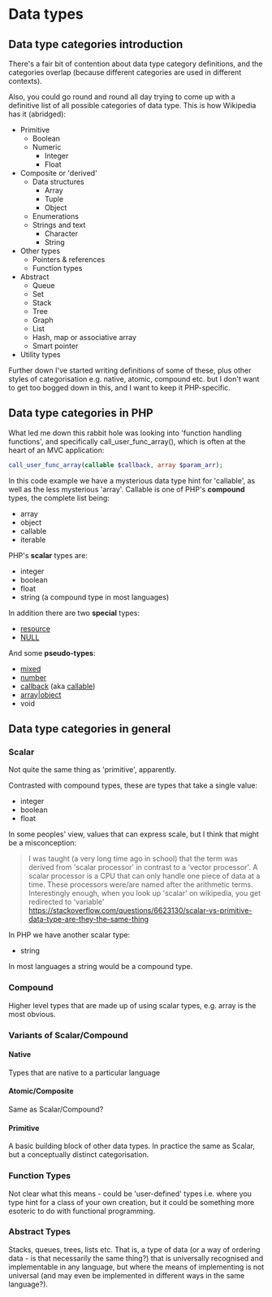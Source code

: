 # Data types

## Data type categories introduction

There's a fair bit of contention about data type category definitions, and the categories overlap (because different categories are used in different contexts). 

Also, you could go round and round all day trying to come up with a definitive list of all possible categories of data type. This is how Wikipedia has it (abridged):

- Primitive
  - Boolean
  - Numeric
    - Integer
    - Float
- Composite or 'derived'
  - Data structures
    - Array
    - Tuple
    - Object
  - Enumerations
  - Strings and text
    - Character
    - String
- Other types
  - Pointers & references
  - Function types
- Abstract
  - Queue
  - Set
  - Stack
  - Tree
  - Graph
  - List
  - Hash, map or associative array
  - Smart pointer
- Utility types

Further down I've started writing definitions of some of these, plus other styles of categorisation e.g. native, atomic, compound etc. but I don't want to get too bogged down in this, and I want to keep it PHP-specific.

## Data type categories in PHP

What led me down this rabbit hole was looking into 'function handling functions', and specifically call_user_func_array(), which is often at the heart of an MVC application:

```php
call_user_func_array(callable $callback, array $param_arr);
```

In this code example we have a mysterious data type hint for 'callable', as well as the less mysterious 'array'. Callable is one of PHP's **compound** types, the complete list being:

- array
- object
- callable
- iterable

PHP's **scalar** types are:

- integer
- boolean
- float
- string (a compound type in most languages)

In addition there are two **special** types:

- [resource](http://php.net/manual/en/language.types.resource.php)
- [NULL](http://php.net/manual/en/language.types.null.php)

And some **pseudo-types**:

- [mixed](http://php.net/manual/en/language.pseudo-types.php#language.types.mixed)
- [number](http://php.net/manual/en/language.pseudo-types.php#language.types.number)
- [callback](http://php.net/manual/en/language.pseudo-types.php#language.types.callback) (aka [callable](http://php.net/manual/en/language.types.callable.php))
- [array|object](http://php.net/manual/en/language.pseudo-types.php#language.types.array-object)
- void

## Data type categories in general

### Scalar

Not quite the same thing as 'primitive', apparently.

Contrasted with compound types, these are types that take a single value:

- integer
- boolean
- float

In some peoples' view, values that can express scale, but I think that might be a misconception:

> I was taught (a very long time ago in school) that the term was derived from 'scalar processor' in contrast to a 'vector processor'. A scalar processor is a CPU that can only handle one piece of data at a time. These processors were/are named after the arithmetic terms. Interestingly enough, when you look up 'scalar' on wikipedia, you get redirected to 'variable' https://stackoverflow.com/questions/6623130/scalar-vs-primitive-data-type-are-they-the-same-thing

In PHP we have another scalar type:

- string

In most languages a string would be a compound type.

### Compound

Higher level types that are made up of using scalar types, e.g. array is the most obvious.

### Variants of Scalar/Compound

#### Native

Types that are native to a particular language

#### Atomic/Composite

Same as Scalar/Compound?

#### Primitive

A basic building block of other data types. In practice the same as Scalar, but a conceptually distinct categorisation.

### Function Types

Not clear what this means - could be 'user-defined' types i.e. where you type hint for a class of your own creation, but it could be something more esoteric to do with functional programming.

### Abstract Types

Stacks, queues, trees, lists etc. That is, a type of data (or a way of ordering data - is that necessarily the same thing?) that is universally recognised and implementable in any language, but where the means of implementing is not universal (and may even be implemented in different ways in the same language?). 